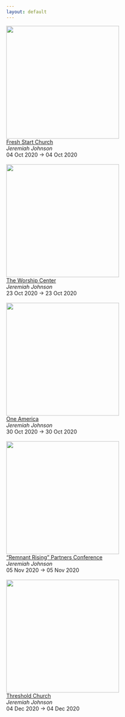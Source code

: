 ```yaml
---
layout: default
---
```


<a target='_blank' href='https://jeremiahjohnson.tv/event/fresh-start-church-2/'><img style='width:300px;height:auto;' src='/prophetic-events/assets/img/no_image.gif'></a><br><a target='_blank' href='https://jeremiahjohnson.tv/event/fresh-start-church-2/'>
		Fresh Start Church	</a><br><i>Jeremiah Johnson</i><br>04 Oct 2020 -> 04 Oct 2020<br><br><a target='_blank' href='https://jeremiahjohnson.tv/event/the-worship-center/'><img style='width:300px;height:auto;' src='/prophetic-events/assets/img/no_image.gif'></a><br><a target='_blank' href='https://jeremiahjohnson.tv/event/the-worship-center/'>
		The Worship Center	</a><br><i>Jeremiah Johnson</i><br>23 Oct 2020 -> 23 Oct 2020<br><br><a target='_blank' href='https://jeremiahjohnson.tv/event/one-america/'><img style='width:300px;height:auto;' src='/prophetic-events/assets/img/no_image.gif'></a><br><a target='_blank' href='https://jeremiahjohnson.tv/event/one-america/'>
		One America	</a><br><i>Jeremiah Johnson</i><br>30 Oct 2020 -> 30 Oct 2020<br><br><a target='_blank' href='https://jeremiahjohnson.tv/event/partners-conference/'><img style='width:300px;height:auto;' src='/prophetic-events/assets/img/no_image.gif'></a><br><a target='_blank' href='https://jeremiahjohnson.tv/event/partners-conference/'>
		“Remnant Rising” Partners Conference	</a><br><i>Jeremiah Johnson</i><br>05 Nov 2020 -> 05 Nov 2020<br><br><a target='_blank' href='https://jeremiahjohnson.tv/event/threshold-church/'><img style='width:300px;height:auto;' src='/prophetic-events/assets/img/no_image.gif'></a><br><a target='_blank' href='https://jeremiahjohnson.tv/event/threshold-church/'>
		Threshold Church	</a><br><i>Jeremiah Johnson</i><br>04 Dec 2020 -> 04 Dec 2020<br><br>